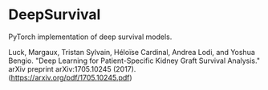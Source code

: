 # DeepSurvival
PyTorch implementation of deep survival models.

Luck, Margaux, Tristan Sylvain, Héloïse Cardinal, Andrea Lodi, and Yoshua Bengio. "Deep Learning for Patient-Specific Kidney Graft Survival Analysis." arXiv preprint arXiv:1705.10245 (2017).
(https://arxiv.org/pdf/1705.10245.pdf)
